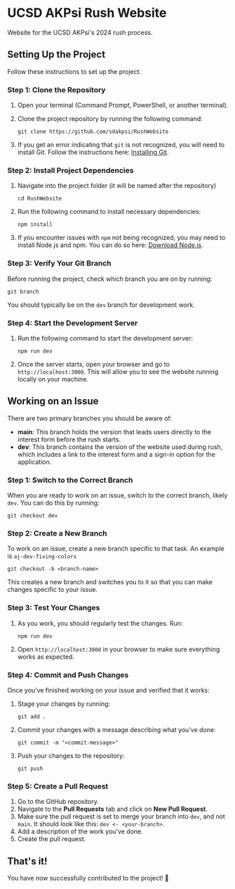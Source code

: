 
# UCSD AKPsi Rush Website

Website for the UCSD AKPsi's 2024 rush process.

## Setting Up the Project

Follow these instructions to set up the project.

### Step 1: Clone the Repository

1. Open your terminal (Command Prompt, PowerShell, or another terminal).
2. Clone the project repository by running the following command:

   ```
   git clone https://github.com/sdakpsi/RushWebsite
   ```

3. If you get an error indicating that `git` is not recognized, you will need to install Git. Follow the instructions here: [Installing Git](https://git-scm.com/book/en/v2/Getting-Started-Installing-Git).

### Step 2: Install Project Dependencies

1. Navigate into the project folder (it will be named after the repository)
   ```
   cd RushWebsite
   ```
2. Run the following command to install necessary dependencies:

   ```
   npm install
   ```

3. If you encounter issues with `npm` not being recognized, you may need to install Node.js and npm. You can do so here: [Download Node.js](https://nodejs.org/en/download/prebuilt-installer).

### Step 3: Verify Your Git Branch

Before running the project, check which branch you are on by running:

```
git branch
```

You should typically be on the `dev` branch for development work.

### Step 4: Start the Development Server

1. Run the following command to start the development server:

   ```
   npm run dev
   ```

2. Once the server starts, open your browser and go to `http://localhost:3000`. This will allow you to see the website running locally on your machine.

## Working on an Issue

There are two primary branches you should be aware of:

- **main**: This branch holds the version that leads users directly to the interest form before the rush starts.
- **dev**: This branch contains the version of the website used during rush, which includes a link to the interest form and a sign-in option for the application.

### Step 1: Switch to the Correct Branch

When you are ready to work on an issue, switch to the correct branch, likely `dev`. You can do this by running:

```
git checkout dev
```

### Step 2: Create a New Branch

To work on an issue, create a new branch specific to that task. An example is `aj-dev-fixing-colors`

```
git checkout -b <branch-name>
```

This creates a new branch and switches you to it so that you can make changes specific to your issue.

### Step 3: Test Your Changes

1. As you work, you should regularly test the changes. Run:

   ```
   npm run dev
   ```

2. Open `http://localhost:3000` in your browser to make sure everything works as expected.

### Step 4: Commit and Push Changes

Once you’ve finished working on your issue and verified that it works:

1. Stage your changes by running:

   ```
   git add .
   ```

2. Commit your changes with a message describing what you’ve done:

   ```
   git commit -m "<commit-message>"
   ```

3. Push your changes to the repository:

   ```
   git push
   ```

### Step 5: Create a Pull Request

1. Go to the GitHub repository.
2. Navigate to the **Pull Requests** tab and click on **New Pull Request**.
3. Make sure the pull request is set to merge your branch into `dev`, and not `main`. It should look like this: `dev <- <your-branch>`.
4. Add a description of the work you’ve done.
5. Create the pull request.

## That's it!

You have now successfully contributed to the project! 🎉
